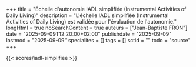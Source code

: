 +++
title = "Échelle d'autonomie IADL simplifiée (Instrumental Activities of Daily Living)"
description = "L'échelle IADL simplifiée (Instrumental Activities of Daily Living) est validée pour l'évaluation de l'autonomie."
longHtml = true
noSearchContent = true
auteurs = ["Jean-Baptiste FRON"]
date = "2025-09-09T12:20:00+02:00"
publishdate = "2025-09-09"
lastmod = "2025-09-09"
specialites = []
tags = []
sctid = ""
todo = "source"
+++

{{< scores/iadl-simplifiee >}}
